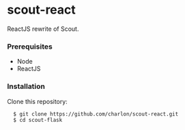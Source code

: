 # scout-react
ReactJS rewrite of Scout.

### Prerequisites
* Node
* ReactJS

### Installation

Clone this repository:
```
  $ git clone https://github.com/charlon/scout-react.git
  $ cd scout-flask
```
